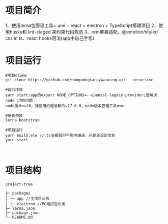 # 项目简介
1、使用lerna包管理工具+ umi + react + electron + TypeScript搭建项目
2、使用husky和 lint-staged 来约束代码规范
3、rem屏幕适配、@emotion/styled css in ts、react hooks用法(app中自己手写)


# 项目运行

```
#项目clone
git clone https://github.com/dongodngtang/wanxing.git --recursive

#运行环境
yarn start:app的export NODE_OPTIONS=--openssl-legacy-provider;是解决node 17的问题
node版本>=16，我使用的是最新的v17.6.0。node版本管理工具nvm

#安装依赖
lerna bootstrap

#项目运行
yarn build:ele // ts会报错但不影响编译，问题还没定位到
yarn start



```

# 项目结构

```
project-tree

├─ packages
│ ├─ app //主项目业务
│ ├─ electron //PC端打包业务
├─ lerna.json
├─ package.json
└─ README.md


```



